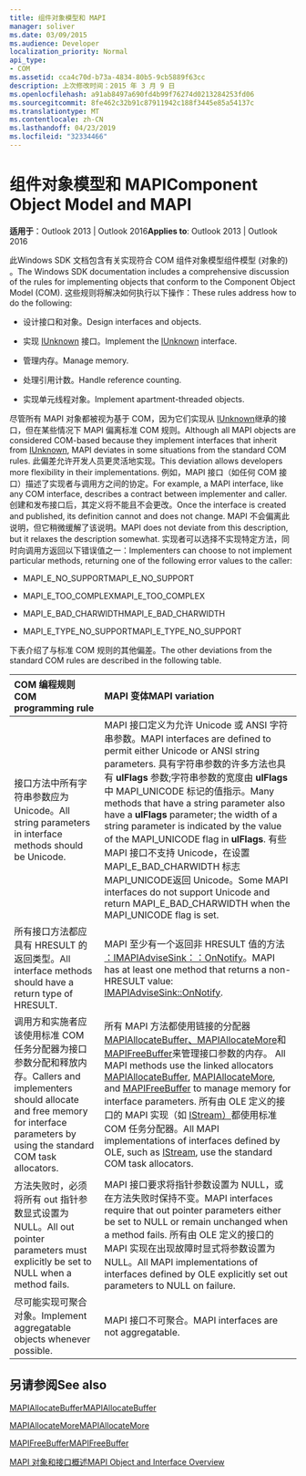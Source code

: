 ```yaml
---
title: 组件对象模型和 MAPI
manager: soliver
ms.date: 03/09/2015
ms.audience: Developer
localization_priority: Normal
api_type:
- COM
ms.assetid: cca4c70d-b73a-4834-80b5-9cb5889f63cc
description: 上次修改时间：2015 年 3 月 9 日
ms.openlocfilehash: a91ab8497a690fd4b99f76274d0213284253fd06
ms.sourcegitcommit: 8fe462c32b91c87911942c188f3445e85a54137c
ms.translationtype: MT
ms.contentlocale: zh-CN
ms.lasthandoff: 04/23/2019
ms.locfileid: "32334466"
---
```

# <a name="component-object-model-and-mapi"></a><span data-ttu-id="6f2a5-103">组件对象模型和 MAPI</span><span class="sxs-lookup"><span data-stu-id="6f2a5-103">Component Object Model and MAPI</span></span>

  
  
<span data-ttu-id="6f2a5-104">**适用于**：Outlook 2013 | Outlook 2016</span><span class="sxs-lookup"><span data-stu-id="6f2a5-104">**Applies to**: Outlook 2013 | Outlook 2016</span></span> 
  
<span data-ttu-id="6f2a5-105">此Windows SDK 文档包含有关实现符合 COM 组件对象模型组件模型 (对象的) 。</span><span class="sxs-lookup"><span data-stu-id="6f2a5-105">The Windows SDK documentation includes a comprehensive discussion of the rules for implementing objects that conform to the Component Object Model (COM).</span></span> <span data-ttu-id="6f2a5-106">这些规则将解决如何执行以下操作：</span><span class="sxs-lookup"><span data-stu-id="6f2a5-106">These rules address how to do the following:</span></span>
  
- <span data-ttu-id="6f2a5-107">设计接口和对象。</span><span class="sxs-lookup"><span data-stu-id="6f2a5-107">Design interfaces and objects.</span></span>
    
- <span data-ttu-id="6f2a5-108">实现 [IUnknown](https://msdn.microsoft.com/library/ms680509%28VS.85%29.aspx) 接口。</span><span class="sxs-lookup"><span data-stu-id="6f2a5-108">Implement the [IUnknown](https://msdn.microsoft.com/library/ms680509%28VS.85%29.aspx) interface.</span></span> 
    
- <span data-ttu-id="6f2a5-109">管理内存。</span><span class="sxs-lookup"><span data-stu-id="6f2a5-109">Manage memory.</span></span>
    
- <span data-ttu-id="6f2a5-110">处理引用计数。</span><span class="sxs-lookup"><span data-stu-id="6f2a5-110">Handle reference counting.</span></span>
    
- <span data-ttu-id="6f2a5-111">实现单元线程对象。</span><span class="sxs-lookup"><span data-stu-id="6f2a5-111">Implement apartment-threaded objects.</span></span>
    
<span data-ttu-id="6f2a5-112">尽管所有 MAPI 对象都被视为基于 COM，因为它们实现从 [IUnknown](https://msdn.microsoft.com/library/ms680509%28VS.85%29.aspx)继承的接口，但在某些情况下 MAPI 偏离标准 COM 规则。</span><span class="sxs-lookup"><span data-stu-id="6f2a5-112">Although all MAPI objects are considered COM-based because they implement interfaces that inherit from [IUnknown](https://msdn.microsoft.com/library/ms680509%28VS.85%29.aspx), MAPI deviates in some situations from the standard COM rules.</span></span> <span data-ttu-id="6f2a5-113">此偏差允许开发人员更灵活地实现。</span><span class="sxs-lookup"><span data-stu-id="6f2a5-113">This deviation allows developers more flexibility in their implementations.</span></span> <span data-ttu-id="6f2a5-114">例如，MAPI 接口（如任何 COM 接口）描述了实现者与调用方之间的协定。</span><span class="sxs-lookup"><span data-stu-id="6f2a5-114">For example, a MAPI interface, like any COM interface, describes a contract between implementer and caller.</span></span> <span data-ttu-id="6f2a5-115">创建和发布接口后，其定义将不能且不会更改。</span><span class="sxs-lookup"><span data-stu-id="6f2a5-115">Once the interface is created and published, its definition cannot and does not change.</span></span> <span data-ttu-id="6f2a5-116">MAPI 不会偏离此说明，但它稍微缓解了该说明。</span><span class="sxs-lookup"><span data-stu-id="6f2a5-116">MAPI does not deviate from this description, but it relaxes the description somewhat.</span></span> <span data-ttu-id="6f2a5-117">实现者可以选择不实现特定方法，同时向调用方返回以下错误值之一：</span><span class="sxs-lookup"><span data-stu-id="6f2a5-117">Implementers can choose to not implement particular methods, returning one of the following error values to the caller:</span></span> 
  
- <span data-ttu-id="6f2a5-118">MAPI_E_NO_SUPPORT</span><span class="sxs-lookup"><span data-stu-id="6f2a5-118">MAPI_E_NO_SUPPORT</span></span>
    
- <span data-ttu-id="6f2a5-119">MAPI_E_TOO_COMPLEX</span><span class="sxs-lookup"><span data-stu-id="6f2a5-119">MAPI_E_TOO_COMPLEX</span></span>
    
- <span data-ttu-id="6f2a5-120">MAPI_E_BAD_CHARWIDTH</span><span class="sxs-lookup"><span data-stu-id="6f2a5-120">MAPI_E_BAD_CHARWIDTH</span></span>
    
- <span data-ttu-id="6f2a5-121">MAPI_E_TYPE_NO_SUPPORT</span><span class="sxs-lookup"><span data-stu-id="6f2a5-121">MAPI_E_TYPE_NO_SUPPORT</span></span>
    
<span data-ttu-id="6f2a5-122">下表介绍了与标准 COM 规则的其他偏差。</span><span class="sxs-lookup"><span data-stu-id="6f2a5-122">The other deviations from the standard COM rules are described in the following table.</span></span>
  
|<span data-ttu-id="6f2a5-123">**COM 编程规则**</span><span class="sxs-lookup"><span data-stu-id="6f2a5-123">**COM programming rule**</span></span>|<span data-ttu-id="6f2a5-124">**MAPI 变体**</span><span class="sxs-lookup"><span data-stu-id="6f2a5-124">**MAPI variation**</span></span>|
|:-----|:-----|
|<span data-ttu-id="6f2a5-125">接口方法中所有字符串参数应为 Unicode。</span><span class="sxs-lookup"><span data-stu-id="6f2a5-125">All string parameters in interface methods should be Unicode.</span></span>  <br/> |<span data-ttu-id="6f2a5-126">MAPI 接口定义为允许 Unicode 或 ANSI 字符串参数。</span><span class="sxs-lookup"><span data-stu-id="6f2a5-126">MAPI interfaces are defined to permit either Unicode or ANSI string parameters.</span></span> <span data-ttu-id="6f2a5-127">具有字符串参数的许多方法也具有 **ulFlags** 参数;字符串参数的宽度由 **ulFlags** 中 MAPI_UNICODE 标记的值指示。</span><span class="sxs-lookup"><span data-stu-id="6f2a5-127">Many methods that have a string parameter also have a **ulFlags** parameter; the width of a string parameter is indicated by the value of the MAPI_UNICODE flag in **ulFlags**.</span></span> <span data-ttu-id="6f2a5-128">有些 MAPI 接口不支持 Unicode，在设置 MAPI_E_BAD_CHARWIDTH 标志MAPI_UNICODE返回 Unicode。</span><span class="sxs-lookup"><span data-stu-id="6f2a5-128">Some MAPI interfaces do not support Unicode and return MAPI_E_BAD_CHARWIDTH when the MAPI_UNICODE flag is set.</span></span>  <br/> |
|<span data-ttu-id="6f2a5-129">所有接口方法都应具有 HRESULT 的返回类型。</span><span class="sxs-lookup"><span data-stu-id="6f2a5-129">All interface methods should have a return type of HRESULT.</span></span>  <br/> |<span data-ttu-id="6f2a5-130">MAPI 至少有一个返回非 HRESULT 值的方法 [：IMAPIAdviseSink：：OnNotify](imapiadvisesink-onnotify.md)。</span><span class="sxs-lookup"><span data-stu-id="6f2a5-130">MAPI has at least one method that returns a non-HRESULT value: [IMAPIAdviseSink::OnNotify](imapiadvisesink-onnotify.md).</span></span>  <br/> |
|<span data-ttu-id="6f2a5-131">调用方和实施者应该使用标准 COM 任务分配器为接口参数分配和释放内存。</span><span class="sxs-lookup"><span data-stu-id="6f2a5-131">Callers and implementers should allocate and free memory for interface parameters by using the standard COM task allocators.</span></span>  <br/> |<span data-ttu-id="6f2a5-132">所有 MAPI 方法都使用链接的分配器[MAPIAllocateBuffer、MAPIAllocateMore](mapiallocatebuffer.md)和[MAPIFreeBuffer](mapifreebuffer.md)来管理接口参数的内存。 [](mapiallocatemore.md)</span><span class="sxs-lookup"><span data-stu-id="6f2a5-132">All MAPI methods use the linked allocators [MAPIAllocateBuffer](mapiallocatebuffer.md), [MAPIAllocateMore](mapiallocatemore.md), and [MAPIFreeBuffer](mapifreebuffer.md) to manage memory for interface parameters.</span></span> <span data-ttu-id="6f2a5-133">所有由 OLE 定义的接口的 MAPI 实现（如 [IStream）](https://msdn.microsoft.com/library/aa380034%28VS.85%29.aspx)都使用标准 COM 任务分配器。</span><span class="sxs-lookup"><span data-stu-id="6f2a5-133">All MAPI implementations of interfaces defined by OLE, such as [IStream](https://msdn.microsoft.com/library/aa380034%28VS.85%29.aspx), use the standard COM task allocators.</span></span>  <br/> |
|<span data-ttu-id="6f2a5-134">方法失败时，必须将所有 out 指针参数显式设置为 NULL。</span><span class="sxs-lookup"><span data-stu-id="6f2a5-134">All out pointer parameters must explicitly be set to NULL when a method fails.</span></span>  <br/> |<span data-ttu-id="6f2a5-135">MAPI 接口要求将指针参数设置为 NULL，或在方法失败时保持不变。</span><span class="sxs-lookup"><span data-stu-id="6f2a5-135">MAPI interfaces require that out pointer parameters either be set to NULL or remain unchanged when a method fails.</span></span> <span data-ttu-id="6f2a5-136">所有由 OLE 定义的接口的 MAPI 实现在出现故障时显式将参数设置为 NULL。</span><span class="sxs-lookup"><span data-stu-id="6f2a5-136">All MAPI implementations of interfaces defined by OLE explicitly set out parameters to NULL on failure.</span></span>  <br/> |
|<span data-ttu-id="6f2a5-137">尽可能实现可聚合对象。</span><span class="sxs-lookup"><span data-stu-id="6f2a5-137">Implement aggregatable objects whenever possible.</span></span>  <br/> |<span data-ttu-id="6f2a5-138">MAPI 接口不可聚合。</span><span class="sxs-lookup"><span data-stu-id="6f2a5-138">MAPI interfaces are not aggregatable.</span></span>  <br/> |
   
## <a name="see-also"></a><span data-ttu-id="6f2a5-139">另请参阅</span><span class="sxs-lookup"><span data-stu-id="6f2a5-139">See also</span></span>



[<span data-ttu-id="6f2a5-140">MAPIAllocateBuffer</span><span class="sxs-lookup"><span data-stu-id="6f2a5-140">MAPIAllocateBuffer</span></span>](mapiallocatebuffer.md)
  
[<span data-ttu-id="6f2a5-141">MAPIAllocateMore</span><span class="sxs-lookup"><span data-stu-id="6f2a5-141">MAPIAllocateMore</span></span>](mapiallocatemore.md)
  
[<span data-ttu-id="6f2a5-142">MAPIFreeBuffer</span><span class="sxs-lookup"><span data-stu-id="6f2a5-142">MAPIFreeBuffer</span></span>](mapifreebuffer.md)


[<span data-ttu-id="6f2a5-143">MAPI 对象和接口概述</span><span class="sxs-lookup"><span data-stu-id="6f2a5-143">MAPI Object and Interface Overview</span></span>](mapi-object-and-interface-overview.md)

